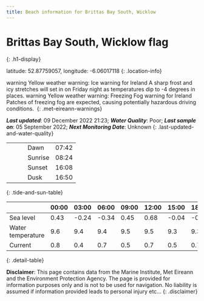 ```yaml
---
title: Beach information for Brittas Bay South, Wicklow
---
```

# Brittas Bay South, Wicklow <span class="material-icons blue-flag" alt="This a Blue Flag beach">flag</span>
{: .h1-display}

latitude: 52.87759057, longitude: -6.06017118
{: .location-info}

<span class="material-icons yellow-warning">warning</span>&nbsp;Yellow weather warning: Ice warning for Ireland A sharp frost and icy stretches will set in on Friday night as temperatures dip to -4 degrees in places.&nbsp;<span class="material-icons yellow-warning">warning</span>&nbsp;Yellow weather warning: Freezing Fog warning for Ireland Patches of freezing fog are expected, causing potentially hazardous driving conditions.&nbsp;
{: .met-eireann-warnings}

___Last updated___: 09 December 2022 21:23; ___Water Quality___: Poor;
___Last sample on___: 05 September 2022; ___Next Monitoring Date___: Unknown
{: .last-updated-and-water-quality}

|   |   |   |   |   |
|---|---|---|---|---|
|   |   |   | Dawn  | 07:42 |
|   |   |   | Sunrise  | 08:24 |
|   |   |   | Sunset  | 16:08 |
|   |   |   | Dusk  | 16:50 |
{: .tide-and-sun-table}

<div></div>

| | 00:00 | 03:00 | 06:00 | 09:00 | 12:00 | 15:00 | 18:00 | 21:00 |
|---|---|---|---|---|---|---|---|---|
| Sea level | 0.43 | -0.24 | -0.34 | 0.45| 0.68 | -0.04 | -0.51 | 0.09 |
| Water temperature | 9.6 | 9.4 | 9.4 | 9.5 | 9.5 | 9.3 | 9.3 | 9.4 |
| Current | 0.8 | 0.4 | 0.7 | 0.5 | 0.7| 0.5 | 0.7 | 0.6 |
{: .detail-table}

__Disclaimer__: This page contains data from the Marine Institute,
Met Eireann and the Environment Protection Agency. The page is provided for
information purposes only and is not to be used for navigation. No liability
is assumed if information provided leads to personal injury etc...
{: .disclaimer}